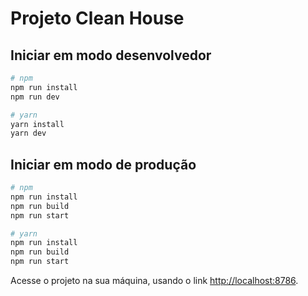 # Projeto Clean House

## Iniciar em modo desenvolvedor

```bash
# npm
npm run install
npm run dev

# yarn
yarn install
yarn dev
```

## Iniciar em modo de produção

```bash
# npm
npm run install
npm run build
npm run start

# yarn
npm run install
npm run build
npm run start
```

Acesse o projeto na sua máquina, usando o link [http://localhost:8786](http://localhost:8786).